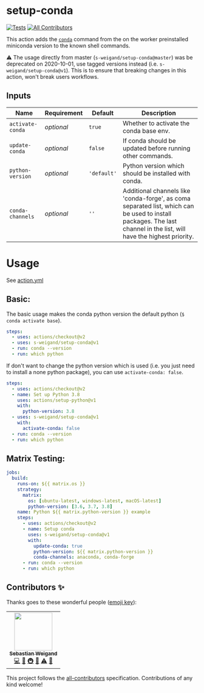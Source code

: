 # setup-conda

[![Tests](https://github.com/s-weigand/setup-conda/workflows/Tests/badge.svg)](https://github.com/s-weigand/setup-conda/actions)
[![All Contributors](https://img.shields.io/github/all-contributors/s-weigand/setup-conda)](#contributors-)

This action adds the [`conda`](https://conda.io/projects/conda/en/latest/user-guide/tasks/index.html)
command from the on the worker preinstalled miniconda version to the known shell commands.

:warning:
The usage directly from master (`s-weigand/setup-conda@master`) was be deprecated on 2020-10-01,
use tagged versions instead (i.e. `s-weigand/setup-conda@v1`). This is to ensure that breaking changes in this action, won't break users workflows.

## Inputs

| Name             | Requirement | Default     | Description                                                                                                                                                          |
| ---------------- | ----------- | ----------- | -------------------------------------------------------------------------------------------------------------------------------------------------------------------- |
| `activate-conda` | _optional_  | `true`      | Whether to activate the conda base env.                                                                                                                               |
| `update-conda`   | _optional_  | `false`     | If conda should be updated before running other commands.                                                                                                            |
| `python-version` | _optional_  | `'default'` | Python version which should be installed with conda.                                                                                                                 |
| `conda-channels` | _optional_  | `''`        | Additional channels like 'conda-forge', as coma separated list, which can be used to install packages. The last channel in the list, will have the highest priority. |

# Usage

See [action.yml](action.yml)

## Basic:

The basic usage makes the conda python version the default python (`$ conda activate base`).

```yaml
steps:
  - uses: actions/checkout@v2
  - uses: s-weigand/setup-conda@v1
  - run: conda --version
  - run: which python
```

If don't want to change the python version which is used
(i.e. you just need to install a none python package), you can use `activate-conda: false`.

```yaml
steps:
  - uses: actions/checkout@v2
  - name: Set up Python 3.8
    uses: actions/setup-python@v1
    with:
      python-version: 3.8
  - uses: s-weigand/setup-conda@v1
    with:
      activate-conda: false
  - run: conda --version
  - run: which python
```

## Matrix Testing:

```yaml
jobs:
  build:
    runs-on: ${{ matrix.os }}
    strategy:
      matrix:
        os: [ubuntu-latest, windows-latest, macOS-latest]
        python-version: [3.6, 3.7, 3.8]
    name: Python ${{ matrix.python-version }} example
    steps:
      - uses: actions/checkout@v2
      - name: Setup conda
        uses: s-weigand/setup-conda@v1
        with:
          update-conda: true
          python-version: ${{ matrix.python-version }}
          conda-channels: anaconda, conda-forge
      - run: conda --version
      - run: which python
```

## Contributors ✨

Thanks goes to these wonderful people ([emoji key](https://allcontributors.org/docs/en/emoji-key)):

<!-- ALL-CONTRIBUTORS-LIST:START - Do not remove or modify this section -->
<!-- prettier-ignore-start -->
<!-- markdownlint-disable -->
<table>
  <tr>
    <td align="center"><a href="https://github.com/s-weigand"><img src="https://avatars2.githubusercontent.com/u/9513634?v=4" width="100px;" alt=""/><br /><sub><b>Sebastian Weigand</b></sub></a><br /><a href="https://github.com/s-weigand/setup-conda/commits?author=s-weigand" title="Code">💻</a> <a href="#ideas-s-weigand" title="Ideas, Planning, & Feedback">🤔</a> <a href="#infra-s-weigand" title="Infrastructure (Hosting, Build-Tools, etc)">🚇</a> <a href="#maintenance-s-weigand" title="Maintenance">🚧</a> <a href="https://github.com/s-weigand/setup-conda/commits?author=s-weigand" title="Tests">⚠️</a> <a href="https://github.com/s-weigand/setup-conda/pulls?q=is%3Apr+reviewed-by%3As-weigand" title="Reviewed Pull Requests">👀</a></td>
  </tr>
</table>

<!-- markdownlint-enable -->
<!-- prettier-ignore-end -->
<!-- ALL-CONTRIBUTORS-LIST:END -->

This project follows the [all-contributors](https://github.com/all-contributors/all-contributors) specification. Contributions of any kind welcome!
